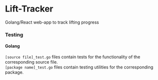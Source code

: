 # Lift-Tracker
Golang/React web-app to track lifting progress

### Testing
#### Golang
`[source file]_test.go` files contain tests for the functionality of the corresponding source file. <br>
`[package name]_test.go` files contain testing utilities for the corresponding package.